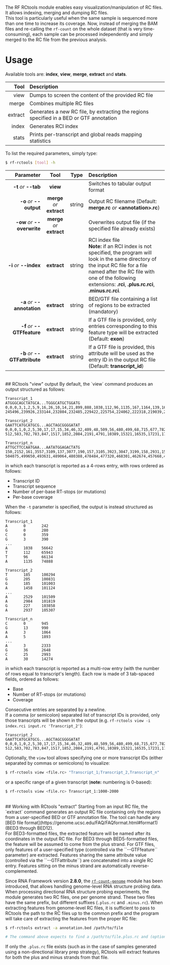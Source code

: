 The RF RCtools module enables easy visualization/manipulation of RC files. It allows indexing, merging and dumping RC files.<br />
This tool is particularly useful when the same sample is sequenced more than one time to increase its coverage. Now, instead of merging the BAM files and re-calling the `rf-count` on the whole dataset (that is very time-consuming), each sample can be processed independently and simply merged to the RC file from the previous analysis.<br/>

# Usage
Available tools are: __index__, __view__, __merge__, __extract__ and __stats__.

Tool      |  Description
--------: | :------------
view | Dumps to screen the content of the provided RC file         
merge | Combines multiple RC files
extract | Generates a new RC file, by extracting the regions specified in a BED or GTF annotation
index | Generates RCI index
stats | Prints per-transcript and global reads mapping statistics

To list the required parameters, simply type:

```bash
$ rf-rctools [tool] -h
```

Parameter         | Tool | Type | Description
----------------: | :--: | :--: | :------------
__-t__ *or* __--tab__ | __view__ | | Switches to tabular output format
__-o__ *or* __--output__ | __merge__ *or* __extract__ | string | Output RC filename (Default: __merge.rc__ *or* __&lt;annotation&gt;.rc__)
__-ow__ *or* __--overwrite__ | __merge__ *or* __extract__ | | Overwrites output file (if the specified file already exists)
__-i__ *or* __--index__ | __extract__ | string | RCI index file<br/>__Note:__ if an RCI index is not specified, the program will look in the same directory of the input RC file for a file named after the RC file with one of the following extensions: __.rci__, __.plus.rc.rci__, __.minus.rc.rci__.
__-a__ *or* __--annotation__ | __extract__ | string | BED/GTF file containing a list of regions to be extracted (mandatory)
__-f__ *or* __--GTFfeature__ | __extract__ | string | If a GTF file is provided, only entries corresponding to this feature type will be extracted (Default: __exon__)
__-b__ *or* __--GTFattribute__ | __extract__ | string | If a GTF file is provided, this attribute will be used as the entry ID in the output RC file (Default: __transcript_id__)

<br/>
## RCtools "view" output
By default, the `view` command produces an output structured as follows:<br/>

```
Transcript_1
ATGGGCAGCTATGCA...TGGGCATGCTGGATG
0,0,0,3,1,2,5,9,16,26,10,14,21,899,888,1038,112,96,1135,167,1164,139,161,3520,2522,2075,172,2043,185,205
245496,239926,233144,232804,232485,229422,225754,224062,222318,219039,216337,212885,207928,206206,203534,184536,184118,185854,183831,180871,177687,174523,170546,167506,163845,161977,150523,150637,143787,142784,137815

Transcript_2
GAATTCATGCATGCG...AGCTAGCGGGGATAT
0,0,0,1,0,2,5,30,17,17,15,34,46,32,409,48,509,56,480,499,68,715,677,782,74,1016,988,2035,108,158
512,583,702,783,847,1517,1852,2084,2191,4791,10389,15321,16535,17231,17823,18254,19388,22321,22944,25503,27254,28285,36273,41905,50366,50724,71321,73144,77610,77903

Transcript_n
ATTGCTTCCAATGAA...AATATGGAGACTATG
150,2152,161,3557,3109,137,3077,190,157,3105,3923,3047,3199,158,2931,159,3501,149,3938,159,162,159,177,186,5684,281,4734,3800,6114,4736
504075,499650,493631,489064,480388,478484,477320,468301,462674,457668,438438,428879,418411,411484,404875,404148,403917,402996,409478,408878,398653,394306,390252,370852,360041,361397,359538,359530,359542,363686
```
in which each transcript is reported as a 4-rows entry, with rows ordered as follows:

- Transcript ID
- Transcript sequence
- Number of per-base RT-stops (or mutations)
- Per-base coverage

When the `-t` parameter is specified, the output is instead structured as follows:<br/>

```
Transcript_1
A       0       242
G       0       280
C       0       359
G       3       390
...
A       1038    56642
T       112     65943
T       96      66134
A       1135    74888

Transcript_2
T       185     100294
G       205     100831
G       185     101003
A       1458    101124
...
A       2529    101509
A       2984    101819
G       227     103858
A       2937    105307

Transcript_n
C       0       945
G       13      990
A       3       1064
A       5       1893
...
A       3       2333
G       36      2648
C       25      2993
A       30      14274
```
in which each transcript is reported as a multi-row entry (with the number of rows equal to transcript's length). Each row is made of 3 tab-spaced fields, ordered as follows:

- Base
- Number of RT-stops (or mutations)
- Coverage

Consecutive entries are separated by a newline.<br/>
If a comma (or semicolon) separated list of transcript IDs is provided, only those transcripts will be shown in the output (e.g. `rf-rctools view -i index.rci input.rc 'Transcript_2'`):<br/>

```
Transcript_2
GAATTCATGCATGCG...AGCTAGCGGGGATAT
0,0,0,1,0,2,5,30,17,17,15,34,46,32,409,48,509,56,480,499,68,715,677,782,74,1016,988,2035,108,158
512,583,702,783,847,1517,1852,2084,2191,4791,10389,15321,16535,17231,17823,18254,19388,22321,22944,25503,27254,28285,36273,41905,50366,50724,71321,73144,77610,77903
```
Optionally, the `view` tool allows specifying one or more transcript IDs (either separated by commas or semicolons) to visualize:<br/>

```bash
$ rf-rctools view <file.rc> "Transcript_1;Transcript_2,Transcript_n"
```

or a specific range of a given transcript (__note:__ numbering is 0-based):<br/>

```bash
$ rf-rctools view <file.rc> Transcript_1:1000-2000
```

<br/>
## Working with RCtools "extract"
Starting from an input RC file, the `extract` command generates an output RC file containing only the regions from a user-specified BED or GTF annotation file. The tool can handle any [BED file format](https://genome.ucsc.edu/FAQ/FAQformat.html#format1) (BED3 through BED12).<br/>
For BED3-formatted files, the extracted feature will be named after its coordinates in the output RC file. For BED3 through BED5-formatted files, the feature will be assumed to come from the plus strand. For GTF files, only features of a user-specified type (controlled via the ``--GTFfeature`` parameter) are extracted. Features sharing the same attribute value (controlled via the ``--GTFattribute``) are concatenated into a single RC entry. Features sitting on the minus strand are automatically reverse-complemented.<br/>

Since RNA Framework version __2.8.0__, the [`rf-count-genome`](https://rnaframework-docs.readthedocs.io/en/latest/rf-count-genome/) module has been introduced, that allows handling genome-level RNA structure probing data. When processing directional RNA structure probing experiments, the module generates two RC files, one per genome strand. These two files have the same prefix, but different suffixes (`.plus.rc` and `.minus.rc`). When extracting features from genome-level RC files, it is sufficient to pass to RCtools the path to the RC files up to the common prefix and the program will take care of extracting the features from the proper RC file:<br/>

```bash
$ rf-rctools extract -a annotation.bed /path/to/file

# The command above expects to find a /path/to/file.plus.rc and (optionally) a /path/to/file.minus.rc file
```
If only the `.plus.rc` file exists (such as in the case of samples generated using a non-directional library prep strategy), RCtools will extract features for both the plus and minus strands from that file.